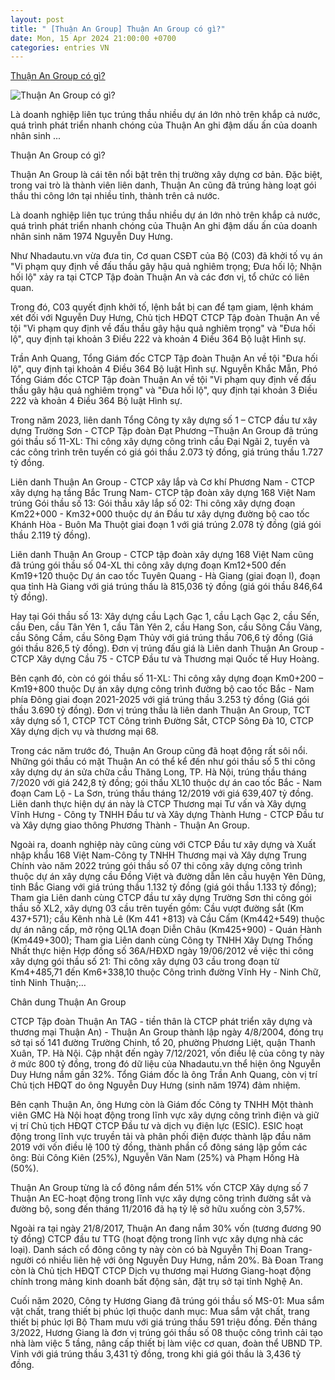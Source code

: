 ```yaml
---
layout: post
title: " [Thuận An Group] Thuận An Group có gì?"
date: Mon, 15 Apr 2024 21:00:00 +0700
categories: entries VN
---
```

[Thuận An Group có gì?](https://24hmoney.vn/news/thuan-an-group-co-gi-c26a2247297.html)

![Thuận An Group có gì?](https://cdn24hmoney.24hstatic.com/upload/images_cr/2024-04-15/nhadautu.vn/resize/534x280/files/content/2024/04/12/image001-1696937454345913501356-1650-width497height280.jpg)

Là doanh nghiệp liên tục trúng thầu nhiều dự án lớn nhỏ trên khắp cả nước, quá trình phát triển nhanh chóng của Thuận An ghi đậm dấu ấn của doanh nhân sinh ...

Thuận An Group có gì?

Thuận An Group là cái tên nổi bật trên thị trường xây dựng cơ bản. Đặc biệt, trong vai trò là thành viên liên danh, Thuận An cũng đã trúng hàng loạt gói thầu thi công lớn tại nhiều tỉnh, thành trên cả nước.

Là doanh nghiệp liên tục trúng thầu nhiều dự án lớn nhỏ trên khắp cả nước, quá trình phát triển nhanh chóng của Thuận An ghi đậm dấu ấn của doanh nhân sinh năm 1974 Nguyễn Duy Hưng.

Như Nhadautu.vn vừa đưa tin, Cơ quan CSĐT của Bộ (C03) đã khởi tố vụ án "Vi phạm quy định về đấu thầu gây hậu quả nghiêm trọng; Đưa hối lộ; Nhận hối lộ" xảy ra tại CTCP Tập đoàn Thuận An và các đơn vị, tổ chức có liên quan.

Trong đó, C03 quyết định khởi tố, lệnh bắt bị can để tạm giam, lệnh khám xét đối với Nguyễn Duy Hưng, Chủ tịch HĐQT CTCP Tập đoàn Thuận An về tội "Vi phạm quy định về đấu thầu gây hậu quả nghiêm trọng" và "Đưa hối lộ", quy định tại khoản 3 Điều 222 và khoản 4 Điều 364 Bộ luật Hình sự.

Trần Anh Quang, Tổng Giám đốc CTCP Tập đoàn Thuận An về tội "Đưa hối lộ", quy định tại khoản 4 Điều 364 Bộ luật Hình sự. Nguyễn Khắc Mẫn, Phó Tổng Giám đốc CTCP Tập đoàn Thuận An về tội "Vi phạm quy định về đấu thầu gây hậu quả nghiêm trọng" và "Đưa hối lộ", quy định tại khoản 3 Điều 222 và khoản 4 Điều 364 Bộ luật Hình sự.

Trong năm 2023, liên danh Tổng Công ty xây dựng số 1 – CTCP đầu tư xây dựng Trường Sơn - CTCP Tập đoàn Đạt Phương –Thuận An Group đã trúng gói thầu số 11-XL: Thi công xây dựng công trình cầu Đại Ngãi 2, tuyến và các công trình trên tuyến có giá gói thầu 2.073 tỷ đồng, giá trúng thầu 1.727 tỷ đồng.

Liên danh Thuận An Group - CTCP xây lắp và Cơ khí Phương Nam - CTCP xây dựng hạ tầng Bắc Trung Nam- CTCP tập đoàn xây dựng 168 Việt Nam trúng Gói thầu số 13: Gói thầu xây lắp số 02: Thi công xây dựng đoạn Km22+000 - Km32+000 thuộc dự án Đầu tư xây dựng đường bộ cao tốc Khánh Hòa - Buôn Ma Thuột giai đoạn 1 với giá trúng 2.078 tỷ đồng (giá gói thầu 2.119 tỷ đồng).

Liên danh Thuận An Group - CTCP tập đoàn xây dựng 168 Việt Nam cũng đã trúng gói thầu số 04-XL thi công xây dựng đoạn Km12+500 đến Km19+120 thuộc Dự án cao tốc Tuyên Quang - Hà Giang (giai đoạn I), đoạn qua tỉnh Hà Giang với giá trúng thầu là 815,036 tỷ đồng (giá gói thầu 846,64 tỷ đồng).

Hay tại Gói thầu số 13: Xây dựng cầu Lạch Gạc 1, cầu Lạch Gạc 2, cầu Sến, cầu Đen, cầu Tân Yên 1, cầu Tân Yên 2, cầu Hang Son, cầu Sông Cầu Vàng, cầu Sông Cầm, cầu Sông Đạm Thủy với giá trúng thầu 706,6 tỷ đồng (Giá gói thầu 826,5 tỷ đồng). Đơn vị trúng đấu giá là Liên danh Thuận An Group - CTCP Xây dựng Cầu 75 - CTCP Đầu tư và Thương mại Quốc tế Huy Hoàng.

Bên cạnh đó, còn có gói thầu số 11-XL: Thi công xây dựng đoạn Km0+200 – Km19+800 thuộc Dự án xây dựng công trình đường bộ cao tốc Bắc - Nam phía Đông giai đoạn 2021-2025 với giá trúng thầu 3.253 tỷ đồng (Giá gói thầu 3.690 tỷ đồng). Đơn vị trúng thầu là liên danh Thuận An Group, TCT xây dựng số 1, CTCP TCT Công trình Đường Sắt, CTCP Sông Đà 10, CTCP Xây dựng dịch vụ và thương mại 68.

Trong các năm trước đó, Thuận An Group cũng đã hoạt động rất sôi nổi. Những gói thầu có mặt Thuận An có thể kể đến như gói thầu số 5 thi công xây dựng dự án sửa chữa cầu Thăng Long, TP. Hà Nội, trúng thầu tháng 7/2020 với giá 242,8 tỷ đồng; gói thầu XL10 thuộc dự án cao tốc Bắc - Nam đoạn Cam Lộ - La Sơn, trúng thầu tháng 12/2019 với giá 639,407 tỷ đồng. Liên danh thực hiện dự án này là CTCP Thương mại Tư vấn và Xây dựng Vĩnh Hưng - Công ty TNHH Đầu tư và Xây dựng Thành Hưng - CTCP Đầu tư và Xây dựng giao thông Phương Thành - Thuận An Group.

Ngoài ra, doanh nghiệp này cũng cùng với CTCP Đầu tư xây dựng và Xuất nhập khẩu 168 Việt Nam-Công ty TNHH Thương mại và Xây dựng Trung Chính vào năm 2022 trúng gói thầu số 07 thi công xây dựng công trình thuộc dự án xây dựng cầu Đồng Việt và đường dẫn lên cầu huyện Yên Dũng, tỉnh Bắc Giang với giá trúng thầu 1.132 tỷ đồng (giá gói thầu 1.133 tỷ đồng); Tham gia Liên danh cùng CTCP đầu tư xây dựng Trường Sơn thi công gói thầu số XL2, xây dựng 03 cầu trên tuyến gồm: Cầu vượt đường sắt (Km 437+571); cầu Kênh nhà Lê (Km 441 +813) và Cầu Cấm (Km442+549) thuộc dự án nâng cấp, mở rộng QL1A đoạn Diễn Châu (Km425+900) - Quán Hành (Km449+300); Tham gia Liên danh cùng Công ty TNHH Xây Dựng Thống Nhất thực hiện Hợp đồng số 36A/HĐXD ngày 19/06/2012 về việc thi công xây dựng gói thầu số 21: Thi công xây dựng 03 cầu trong đoạn từ Km4+485,71 đến Km6+338,10 thuộc Công trình đường Vĩnh Hy - Ninh Chữ, tỉnh Ninh Thuận;…

Chân dung Thuận An Group

CTCP Tập đoàn Thuận An TAG - tiền thân là CTCP phát triển xây dựng và thương mại Thuận An) - Thuận An Group thành lập ngày 4/8/2004, đóng trụ sở tại số 141 đường Trường Chinh, tổ 20, phường Phương Liệt, quận Thanh Xuân, TP. Hà Nội. Cập nhật đến ngày 7/12/2021, vốn điều lệ của công ty này ở mức 800 tỷ đồng, trong đó dữ liệu của Nhadautu.vn thể hiện ông Nguyễn Duy Hưng nắm gần 32%. Tổng Giám đốc là ông Trần Anh Quang, còn vị trí Chủ tịch HĐQT do ông Nguyễn Duy Hưng (sinh năm 1974) đảm nhiệm.

Bên cạnh Thuận An, ông Hưng còn là Giám đốc Công ty TNHH Một thành viên GMC Hà Nội hoạt động trong lĩnh vực xây dựng công trình điện và giữ vị trí Chủ tịch HĐQT CTCP Đầu tư và dịch vụ điện lực (ESIC). ESIC hoạt động trong lĩnh vực truyền tải và phân phối điện được thành lập đầu năm 2019 với vốn điều lệ 100 tỷ đồng, thành phần cổ đông sáng lập gồm các ông: Bùi Công Kiên (25%), Nguyễn Văn Nam (25%) và Phạm Hồng Hà (50%).

Thuận An Group từng là cổ đông nắm đến 51% vốn CTCP Xây dựng số 7 Thuận An EC-hoạt động trong lĩnh vực xây dựng công trình đường sắt và đường bộ, song đến tháng 11/2016 đã hạ tỷ lệ sở hữu xuống còn 3,57%.

Ngoài ra tại ngày 21/8/2017, Thuận An đang nắm 30% vốn (tương đương 90 tỷ đồng) CTCP đầu tư TTG (hoạt động trong lĩnh vực xây dựng nhà các loại). Danh sách cổ đông công ty này còn có bà Nguyễn Thị Đoan Trang-người có nhiều liên hệ với ông Nguyễn Duy Hưng, nắm 20%. Bà Đoan Trang còn là Chủ tịch HĐQT CTCP Dịch vụ thương mại Hương Giang-hoạt động chính trong mảng kinh doanh bất động sản, đặt trụ sở tại tỉnh Nghệ An.

Cuối năm 2020, Công ty Hương Giang đã trúng gói thầu số MS-01: Mua sắm vật chất, trang thiết bị phúc lợi thuộc danh mục: Mua sắm vật chất, trang thiết bị phúc lợi Bộ Tham mưu với giá trúng thầu 591 triệu đồng. Đến tháng 3/2022, Hương Giang là đơn vị trúng gói thầu số 08 thuộc công trình cải tạo nhà làm việc 5 tầng, nâng cấp thiết bị làm việc cơ quan, đoàn thể UBND TP. Vinh với giá trúng thầu 3,431 tỷ đồng, trong khi giá gói thầu là 3,436 tỷ đồng.

